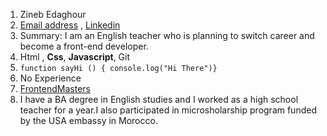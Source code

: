 1. Zineb Edaghour
2. [Email address](edaghourzineb22@gmail.com) , [Linkedin](https://www.linkedin.com/in/edaghour-z-9b6a08177/)
3. Summary: I am an English teacher who is planning to switch career and become a front-end developer.
4. Html , **Css**, **Javascript**, Git
5. ```function sayHi () { console.log("Hi There")} ```
6. No Experience
7. [FrontendMasters](https://frontendmasters.com/)
8. I have a BA degree in English studies and I worked as a high school teacher for a year.I also participated in microsholarship program funded by the USA embassy in Morocco.